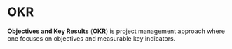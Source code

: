 # OKR

**Objectives and Key Results** (**OKR**) is project management approach where
one focuses on objectives and measurable key indicators.
